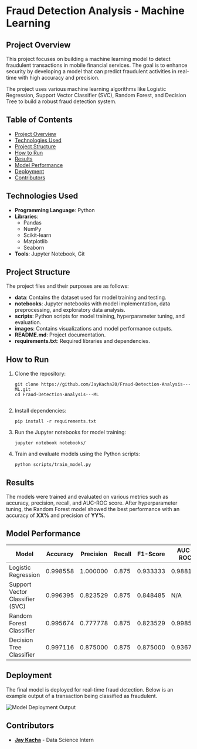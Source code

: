 <!DOCTYPE html>
<html lang="en">
<head>
    <meta charset="UTF-8">
    <meta name="viewport" content="width=device-width, initial-scale=1.0">
</head>
<body>

<h1>Fraud Detection Analysis - Machine Learning</h1>

<h2>Project Overview</h2>
<p>
    This project focuses on building a machine learning model to detect fraudulent transactions in mobile financial services.
    The goal is to enhance security by developing a model that can predict fraudulent activities in real-time with high accuracy and precision.
</p>
<p>
    The project uses various machine learning algorithms like Logistic Regression, Support Vector Classifier (SVC), Random Forest, and Decision Tree to build a robust fraud detection system.
</p>

<h2>Table of Contents</h2>
<ul>
    <li><a href="#project-overview">Project Overview</a></li>
    <li><a href="#technologies-used">Technologies Used</a></li>
    <li><a href="#project-structure">Project Structure</a></li>
    <li><a href="#how-to-run">How to Run</a></li>
    <li><a href="#results">Results</a></li>
    <li><a href="#model-performance">Model Performance</a></li>
    <li><a href="#deployment">Deployment</a></li>
    <li><a href="#contributors">Contributors</a></li>
</ul>

<h2 id="technologies-used">Technologies Used</h2>
<ul>
    <li><strong>Programming Language</strong>: Python</li>
    <li><strong>Libraries</strong>:
        <ul>
            <li>Pandas</li>
            <li>NumPy</li>
            <li>Scikit-learn</li>
            <li>Matplotlib</li>
            <li>Seaborn</li>
        </ul>
    </li>
    <li><strong>Tools</strong>: Jupyter Notebook, Git</li>
</ul>

<h2 id="project-structure">Project Structure</h2>
<p>The project files and their purposes are as follows:</p>
<ul>
    <li><strong>data</strong>: Contains the dataset used for model training and testing.</li>
    <li><strong>notebooks</strong>: Jupyter notebooks with model implementation, data preprocessing, and exploratory data analysis.</li>
    <li><strong>scripts</strong>: Python scripts for model training, hyperparameter tuning, and evaluation.</li>
    <li><strong>images</strong>: Contains visualizations and model performance outputs.</li>
    <li><strong>README.md</strong>: Project documentation.</li>
    <li><strong>requirements.txt</strong>: Required libraries and dependencies.</li>
</ul>

<h2 id="how-to-run">How to Run</h2>
<ol>
    <li>Clone the repository:
        <pre><code>git clone https://github.com/JayKacha20/Fraud-Detection-Analysis---ML.git
cd Fraud-Detection-Analysis---ML
        </code></pre>
    </li>
    <li>Install dependencies:
        <pre><code>pip install -r requirements.txt</code></pre>
    </li>
    <li>Run the Jupyter notebooks for model training:
        <pre><code>jupyter notebook notebooks/</code></pre>
    </li>
    <li>Train and evaluate models using the Python scripts:
        <pre><code>python scripts/train_model.py</code></pre>
    </li>
</ol>

<h2 id="results">Results</h2>
<p>
    The models were trained and evaluated on various metrics such as accuracy, precision, recall, and AUC-ROC score.
    After hyperparameter tuning, the Random Forest model showed the best performance with an accuracy of <strong>XX%</strong> and precision of <strong>YY%</strong>.
</p>

<h2 id="model-performance">Model Performance</h2>
<table>
    <thead>
        <tr>
            <th>Model</th>
            <th>Accuracy</th>
            <th>Precision</th>
            <th>Recall</th>
            <th>F1-Score</th>
            <th>AUC-ROC</th>
        </tr>
    </thead>
    <tbody>
        <tr>
            <td>Logistic Regression</td>
            <td>0.998558</td>
            <td>1.000000</td>
            <td>0.875</td>
            <td>0.933333</td>
            <td>0.988102</td>
        </tr>
        <tr>
            <td>Support Vector Classifier (SVC)</td>
            <td>0.996395</td>
            <td>0.823529</td>
            <td>0.875</td>
            <td>0.848485</td>
            <td>N/A</td>
        </tr>
        <tr>
            <td>Random Forest Classifier</td>
            <td>0.995674</td>
            <td>0.777778</td>
            <td>0.875</td>
            <td>0.823529</td>
            <td>0.998541</td>
        </tr>
        <tr>
            <td>Decision Tree Classifier</td>
            <td>0.997116</td>
            <td>0.875000</td>
            <td>0.875</td>
            <td>0.875000</td>
            <td>0.936771</td>
        </tr>
    </tbody>
</table>


<h2 id="deployment">Deployment</h2>
<p>The final model is deployed for real-time fraud detection. Below is an example output of a transaction being classified as fraudulent.</p>
<img src="[deployment_output](https://github.com/JayKacha20/Fraud-Detection-Analysis---ML/blob/main/deployment_output.png)" alt="Model Deployment Output" />

<h2 id="contributors">Contributors</h2>
<ul>
    <li><strong><a href="https://github.com/JayKacha20">Jay Kacha</a></strong> - Data Science Intern</li>
</ul>

</body>
</html>
